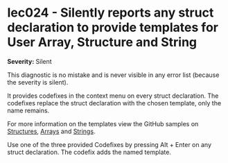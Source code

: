 # Iec024 - Silently reports any struct declaration to provide templates for User Array, Structure and String

**Severity:** Silent

This diagnostic is no mistake and is never visible in any error list (because the severity is silent).

It provides codefixes in the context menu on every struct declaration.
The codefixes replace the struct declaration with the chosen template, only the name remains.

For more information on the templates view the GitHub samples on [Structures](https://github.com/PLCnext/CSharpExamples/blob/master/PLCnext_CSharpExamples/03_UserStruct/UserStruct.md), [Arrays](https://github.com/PLCnext/CSharpExamples/blob/master/PLCnext_CSharpExamples/04_UserArray/UserArray.md) and [Strings](https://github.com/PLCnext/CSharpExamples/blob/master/PLCnext_CSharpExamples/05_IECString/IECString.md).

Use one of the three provided Codefixes by pressing Alt + Enter on any struct declaration. The codefix adds the named template.